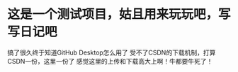 # 这是一个测试项目，姑且用来玩玩吧，写写日记吧
搞了很久终于知道GitHub Desktop怎么用了
受不了CSDN的下载机制，打算CSDN一份，这里一份了
感觉这里的上传和下载高大上啊！牛都要牛死了！
